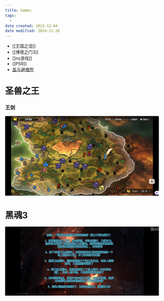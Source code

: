 ```yaml
---
title: Games
tags:
  - 
date created: 2023-12-04
date modified: 2024-11-26
---
```

- [[王国之泪]]
- [[博德之门3]]
- [[ns游戏]]
- [[P5R]]
- [盐与避难所](Games/盐与避难所.md)

# 圣兽之王

### 王剑

![](Games/attachments/Pasted%20image%2020241126123544.png)

# 黑魂3

![](Games/attachments/Screenshot_20241113_170340.jpg)
